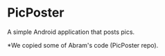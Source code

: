 PicPoster
=========

A simple Android application that posts pics.





*We copied some of Abram's code (PicPoster repo).
